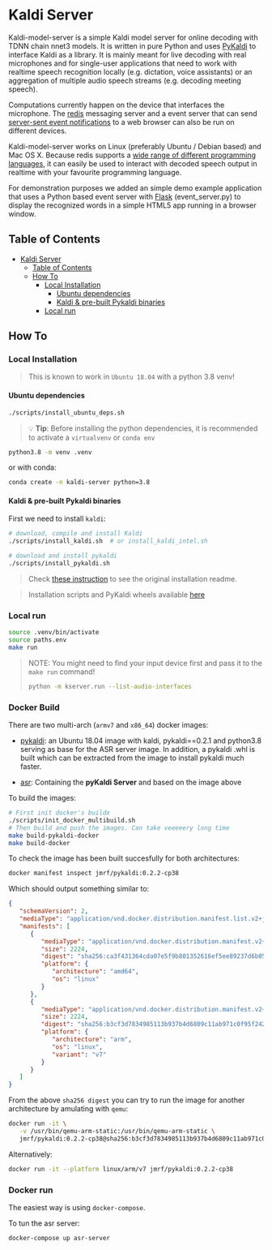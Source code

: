 # Kaldi Server

Kaldi-model-server is a simple Kaldi model server for online decoding with TDNN
chain nnet3 models.
It is written in pure Python and uses [PyKaldi](https://github.com/pykaldi/pykaldi)
to interface Kaldi as a library. It is mainly meant for live decoding with real
microphones and for single-user applications that need to work with realtime
speech recognition locally (e.g. dictation, voice assistants) or an aggregation
of multiple audio speech streams (e.g. decoding meeting speech).

Computations currently happen on the device that interfaces the microphone.
The [redis](https://redis.io) messaging server and a event server that can send
[server-sent event notifications](https://www.w3schools.com/html/html5_serversentevents.asp)
to a web browser can also be run on different devices.

Kaldi-model-server works on Linux (preferably Ubuntu / Debian based) and Mac OS X.
Because redis supports a [wide range of different programming languages](https://redis.io/clients),
it can easily be used to interact with decoded speech output in realtime with your favourite
programming language.

For demonstration purposes we added an simple demo example application that uses a
Python based event server with [Flask](https://palletsprojects.com/p/flask/)
(event_server.py) to display the recognized words in a simple HTML5 app running in a browser window.


## Table of Contents

<!--ts-->
   * [Kaldi Server](#kaldi-server)
      * [Table of Contents](#table-of-contents)
      * [How To](#how-to)
         * [Local Installation](#local-installation)
            * [Ubuntu dependencies](#ubuntu-dependencies)
            * [Kaldi &amp; pre-built Pykaldi binaries](#kaldi--pre-built-pykaldi-binaries)
         * [Local run](#local-run)

<!-- Added by: jose, at: Thu Dec  9 00:36:03 CET 2021 -->

<!--te-->

## How To

### Local Installation

> This is known to work in `Ubuntu 18.04` with a python 3.8 venv!

#### Ubuntu dependencies

```bash
./scripts/install_ubuntu_deps.sh
```

> 💡 **Tip**: Before installing the python dependencies, it is recommended to activate a
> `virtualvenv` or `conda env`

```bash
python3.8 -m venv .venv
```

or with conda:

```bash
conda create -n kaldi-server python=3.8
```

#### Kaldi & pre-built Pykaldi binaries


First we need to install `kaldi`:

```bash
# download, compile and install Kaldi
./scripts/install_kaldi.sh  # or install_kaldi_intel.sh

# download and install pykaldi
./scripts/install_pykaldi.sh
```

> Check [these instruction](http://ltdata1.informatik.uni-hamburg.de/pykaldi/README.txt)
> to see the original installation readme.

> Installation scripts and PyKaldi wheels available
> [here](https://ltdata1.informatik.uni-hamburg.de/pykaldi/)


### Local run

```bash
source .venv/bin/activate
source paths.env
make run
```

> NOTE: You might need to find your input device first and pass it to the `make run` command!
>
> ```bash
> python -m kserver.run --list-audio-interfaces
> ```


### Docker Build

There are two multi-arch (`armv7` and `x86_64`) docker images:

 - [pykaldi](dockerfiles/pykaldi.Dockerfile): an Ubuntu 18.04 image with
      kaldi, pykaldi==0.2.1 and python3.8 serving as base for the ASR server image.
      In addition, a pykaldi .whl is built which can be extracted from the
      image to install pykaldi much faster.

 - [asr](dockerfiles/Dockerfile): Containing the **pyKaldi Server** and based
      on the image above


 To build the images:

 ```bash
 # First init docker's buildx
 ./scripts/init_docker_multibuild.sh
 # Then build and push the images. Can take veeeeery long time
 make build-pykaldi-docker
 make build-docker
 ```

 To check the image has been built succesfully for both architectures:

```bash
docker manifest inspect jmrf/pykaldi:0.2.2-cp38
```

Which should output something similar to:

```json
{
   "schemaVersion": 2,
   "mediaType": "application/vnd.docker.distribution.manifest.list.v2+json",
   "manifests": [
      {
         "mediaType": "application/vnd.docker.distribution.manifest.v2+json",
         "size": 2224,
         "digest": "sha256:ca3f431364cda07e5f9b801352616ef5ee89237d6b05e16b48b10be348e9cece",
         "platform": {
            "architecture": "amd64",
            "os": "linux"
         }
      },
      {
         "mediaType": "application/vnd.docker.distribution.manifest.v2+json",
         "size": 2224,
         "digest": "sha256:b3cf3d7834985113b937b4d6809c11ab971c0f95f242ffaad50cb2e0a77485bf",
         "platform": {
            "architecture": "arm",
            "os": "linux",
            "variant": "v7"
         }
      }
   ]
}
```

From the above `sha256 digest` you can try to run the image for another
architecture by amulating with `qemu`:

```bash
docker run -it \
   -v /usr/bin/qemu-arm-static:/usr/bin/qemu-arm-static \
   jmrf/pykaldi:0.2.2-cp38@sha256:b3cf3d7834985113b937b4d6809c11ab971c0f95f242ffaad50cb2e0a77485bf
```

Alternatively:

```bash
docker run -it --platform linux/arm/v7 jmrf/pykaldi:0.2.2-cp38
```

### Docker run

The easiest way is using `docker-compose`.

To tun the asr server:

```bash
docker-compose up asr-server
```
